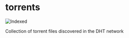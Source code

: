 torrents 
========
![Indexed](https://img.shields.io/badge/indexed-61982-blue)

Collection of torrent files discovered in the DHT network
